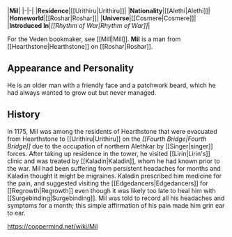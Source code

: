 |**Mil**|
|-|-|
|**Residence**|[[Urithiru\|Urithiru]]|
|**Nationality**|[[Alethi\|Alethi]]|
|**Homeworld**|[[Roshar\|Roshar]]|
|**Universe**|[[Cosmere\|Cosmere]]|
|**Introduced In**|*[[Rhythm of War\|Rhythm of War]]*|

For the Veden bookmaker, see [[Mill\|Mill]].
**Mil** is a man from [[Hearthstone\|Hearthstone]] on [[Roshar\|Roshar]].

## Appearance and Personality
He is an older man with a friendly face and a patchwork beard, which he had always wanted to grow out but never managed.

## History
In 1175, Mil was among the residents of Hearthstone that were evacuated from Hearthstone to [[Urithiru\|Urithiru]] on the *[[Fourth Bridge\|Fourth Bridge]]* due to the occupation of northern Alethkar by [[Singer\|singer]] forces. After taking up residence in the tower, he visited [[Lirin\|Lirin's]] clinic and was treated by [[Kaladin\|Kaladin]], whom he had known prior to the war. Mil had been suffering from persistent headaches for months and Kaladin thought it might be migraines. Kaladin prescribed him medicine for the pain, and suggested visiting the [[Edgedancers\|Edgedancers]] for [[Regrowth\|Regrowth]] even though it was likely too late to heal him with [[Surgebinding\|Surgebinding]]. Mil was told to record all his headaches and symptoms for a month; this simple affirmation of his pain made him grin ear to ear.



https://coppermind.net/wiki/Mil